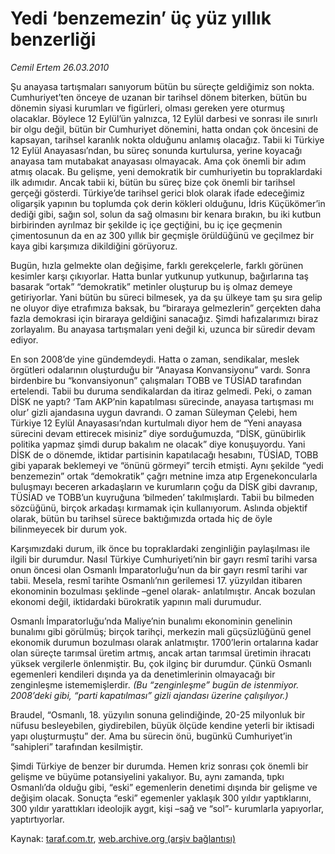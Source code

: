 # Yedi ‘benzemezin’ üç yüz yıllık benzerliği

*Cemil Ertem 26.03.2010*

<div class="yazi"><p>Şu anayasa tartışmaları sanıyorum bütün bu süreçte geldiğimiz son nokta. Cumhuriyet’ten önceye de uzanan bir tarihsel dönem biterken, bütün bu dönemin siyasi kurumları ve figürleri, olması gereken yere oturmuş olacaklar. Böylece 12 Eylül’ün yalnızca, 12 Eylül darbesi ve sonrası ile sınırlı bir olgu değil, bütün bir Cumhuriyet dönemini, hatta ondan çok öncesini de kapsayan, tarihsel karanlık nokta olduğunu anlamış olacağız. Tabii ki Türkiye 12 Eylül Anayasası’ndan, bu süreç sonunda kurtulursa, yerine koyacağı anayasa tam mutabakat anayasası olmayacak. Ama çok önemli bir adım atmış olacak. Bu gelişme, yeni demokratik bir cumhuriyetin bu topraklardaki ilk adımıdır. Ancak tabii ki, bütün bu süreç bize çok önemli bir tarihsel gerçeği gösterdi. Türkiye’de tarihsel gerici blok olarak ifade edeceğimiz oligarşik yapının bu toplumda çok derin kökleri olduğunu, İdris Küçükömer’in dediği gibi, sağın sol, solun da sağ olmasını bir kenara bırakın, bu iki kutbun birbirinden ayrılmaz bir şekilde iç içe geçtiğini, bu iç içe geçmenin çimentosunun da en az 300 yıllık bir geçmişle örüldüğünü ve geçilmez bir kaya gibi karşımıza dikildiğini görüyoruz.</p>
<p>Bugün, hızla gelmekte olan değişime, farklı gerekçelerle, farklı görünen kesimler karşı çıkıyorlar. Hatta bunlar yutkunup yutkunup, bağırlarına taş basarak “ortak” “demokratik” metinler oluşturup bu iş olmaz demeye getiriyorlar. Yani bütün bu süreci bilmesek, ya da şu ülkeye tam şu sıra gelip ne oluyor diye etrafımıza baksak, bu “biraraya gelmezlerin” gerçekten daha fazla demokrasi için biraraya geldiğini sanacağız. Şimdi hafızalarımızı biraz zorlayalım. Bu anayasa tartışmaları yeni değil ki, uzunca bir süredir devam ediyor. </p>
<p>En son 2008’de yine gündemdeydi. Hatta o zaman, sendikalar, meslek örgütleri odalarının oluşturduğu bir “Anayasa Konvansiyonu” vardı. Sonra birdenbire bu “konvansiyonun” çalışmaları TOBB ve TÜSİAD tarafından ertelendi. Tabii bu duruma sendikalardan da itiraz gelmedi. Peki, o zaman DİSK ne yaptı? ‘Tam AKP’nin kapatılması sürecinde, anayasa tartışması mı olur’ gizli ajandasına uygun davrandı. O zaman Süleyman Çelebi, hem Türkiye 12 Eylül Anayasası’ndan kurtulmalı diyor hem de “Yeni anayasa sürecini devam ettirecek misiniz” diye sorduğumuzda, “DİSK, günübirlik politika yapmaz şimdi durup bakalım ne olacak” diye konuşuyordu. Yani DİSK de o dönemde, iktidar partisinin kapatılacağı hesabını, TÜSİAD, TOBB gibi yaparak beklemeyi ve “önünü görmeyi” tercih etmişti. Aynı şekilde “yedi benzemezin” ortak “demokratik” çağrı metnine imza atıp Ergenekoncularla buluşmayı beceren arkadaşların ve kurumların çoğu da DİSK gibi davranıp, TÜSİAD ve TOBB’un kuyruğuna ‘bilmeden’ takılmışlardı. Tabii bu bilmeden sözcüğünü, birçok arkadaşı kırmamak için kullanıyorum. Aslında objektif olarak, bütün bu tarihsel sürece baktığımızda ortada hiç de öyle bilinmeyecek bir durum yok. </p>
<p>Karşımızdaki durum, ilk önce bu topraklardaki zenginliğin paylaşılması ile ilgili bir durumdur. Nasıl Türkiye Cumhuriyeti’nin bir gayrı resmî tarihi varsa onun öncesi olan Osmanlı İmparatorluğu’nun da bir gayrı resmî tarihi var tabii. Mesela, resmî tarihte Osmanlı’nın gerilemesi 17. yüzyıldan itibaren ekonominin bozulması şeklinde –genel olarak- anlatılmıştır. Ancak bozulan ekonomi değil, iktidardaki bürokratik yapının mali durumudur. </p>
<p>Osmanlı İmparatorluğu’nda Maliye’nin bunalımı ekonominin genelinin bunalımı gibi görülmüş; birçok tarihçi, merkezin mali güçsüzlüğünü genel ekonomik durumun bozulması olarak anlatmıştır. 1700’lerin ortalarına kadar olan süreçte tarımsal üretim artmış, ancak artan tarımsal üretimin ihracatı yüksek vergilerle önlenmiştir. Bu, çok ilginç bir durumdur. Çünkü Osmanlı egemenleri kendileri dışında ya da denetimlerinin olmayacağı bir zenginleşme istememişlerdir<i>. (Bu “zenginleşme” bugün de istenmiyor. 2008’deki gibi, “parti kapatılması” gizli ajandası üzerine çalışılıyor.)</i> </p>
<p>Braudel, “Osmanlı, 18. yüzyılın sonuna gelindiğinde, 20-25 milyonluk bir nüfusu besleyebilen, giydirebilen, büyük ölçüde kendine yeterli bir iktisadi yapı oluşturmuştu” der. Ama bu sürecin önü, bugünkü Cumhuriyet’in “sahipleri” tarafından kesilmiştir.</p>
<p>Şimdi Türkiye de benzer bir durumda. Hemen kriz sonrası çok önemli bir gelişme ve büyüme potansiyelini yakalıyor. Bu, aynı zamanda, tıpkı Osmanlı’da olduğu gibi, “eski” egemenlerin denetimi dışında bir gelişme ve değişim olacak. Sonuçta “eski” egemenler yaklaşık 300 yıldır yaptıklarını, 300 yıldır yarattıkları ideolojik aygıt, kişi –sağ ve “sol”- kurumlarla yapıyorlar, yaptırtıyorlar.</p></div>

Kaynak: [taraf.com.tr](http://www.taraf.com.tr:80/makale/10621.htm), [web.archive.org (arşiv bağlantısı)](http://web.archive.org/web/20100329211639/http://www.taraf.com.tr:80/makale/10621.htm)

